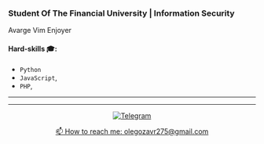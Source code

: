 ### Student Of The Financial University | Information Security
Avarge Vim Enjoyer

#### Hard-skills 🎓:
   - `Python`
   - `JavaScript`,
   - `PHP`,
____

____
   
<p align="center">

<a href="https://t.me/objoracoda">
   <img top="0" src="https://img.shields.io/badge/Telegram-2CA5E0?style=for-the-badge&logo=telegram&logoColor=white" alt="Telegram" target="_blank" margin-left="10px">
</p>
   
<p align='center'>
   📫 How to reach me: <a href='mailto:olegozavr275@gmail.com'>olegozavr275@gmail.com</a>
</p>
